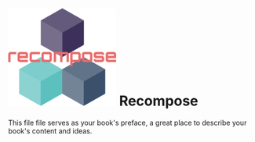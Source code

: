 # <img src="assets/Recompose.svg" height=200 /> Recompose

This file file serves as your book's preface, a great place to describe your book's content and ideas.

